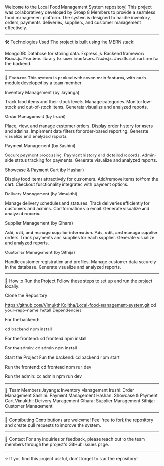 Welcome to the Local Food Management System repository! This project was collaboratively developed by Group 8 Members to provide a seamless food management platform. The system is designed to handle inventory, orders, payments, deliveries, suppliers, and customer management effectively.
__________________________________________________________________________________________________________________________________________________________________________________________________________
🛠️ Technologies Used
The project is built using the MERN stack:

MongoDB: Database for storing data.
Express.js: Backend framework.
React.js: Frontend library for user interfaces.
Node.js: JavaScript runtime for the backend.

__________________________________________________________________________________________________________________________________________________________________________________________________________
📜 Features
This system is packed with seven main features, with each module developed by a team member:

Inventory Management (by Jayanga)

Track food items and their stock levels.
Manage categories.
Monitor low-stock and out-of-stock items.
Generate visualize and analyzed reports.


Order Management (by Irushi)

Place, view, and manage customer orders.
Display order history for users and admins.
Implement date filters for order-based reporting.
Generate visualize and analyzed reports.


Payment Management (by Sashini)

Secure payment processing.
Payment history and detailed records.
Admin-side status tracking for payments.
Generate visualize and analyzed reports.


Showcase & Payment Cart (by Hashan)

Display food items attractively for customers.
Add/remove items to/from the cart.
Checkout functionality integrated with payment options.


Delivery Management (by Vimukthi)

Manage delivery schedules and statuses.
Track deliveries efficiently for customers and admins.
Comformation via email.
Generate visualize and analyzed reports.


Supplier Management (by Gihara)

Add, edit, and manage supplier information.
Add, edit, and manage supplier orders.
Track payments and supplies for each supplier.
Generate visualize and analyzed reports.


Customer Management (by Sithija)

Handle customer registration and profiles.
Manage customer data securely in the database.
Generate visualize and analyzed reports.

_________________________________________________________________________________________________________________________________________________________________________________________________________
🚀 How to Run the Project
Follow these steps to set up and run the project locally:

Clone the Repository

https://github.com/VimukthiKolitha/Local-food-management-system.git
cd your-repo-name
Install Dependencies

For the backend:

cd backend
npm install

For the frontend:
cd frontend
npm install

For the admin:
cd admin
npm install

Start the Project
Run the backend:
cd backend
npm start

Run the frontend:
cd frontend
npm run dev

Run the admin:
cd admin
npm run dev
_________________________________________________________________________________________________________________________________________________________________________________________________________
🎯 Team Members
Jayanga: Inventory Management
Irushi: Order Management
Sashini: Payment Management
Hashan: Showcase & Payment Cart
Vimukthi: Delivery Management
Gihara: Supplier Management
Sithija: Customer Management

_________________________________________________________________________________________________________________________________________________________________________________________________________
🤝 Contributing
Contributions are welcome! Feel free to fork the repository and create pull requests to improve the system.

_________________________________________________________________________________________________________________________________________________________________________________________________________

📧 Contact
For any inquiries or feedback, please reach out to the team members through the project's GitHub issues page.

_________________________________________________________________________________________________________________________________________________________________________________________________________
⭐ If you find this project useful, don't forget to star the repository!
